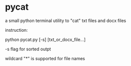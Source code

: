 pycat
=====

a small python terminal utility to "cat" txt files and docx files

instruction:

python pycat.py [-s] [txt_or_docx_file...]

-s flag for sorted outpt

wildcard "*" is supported for file names 
